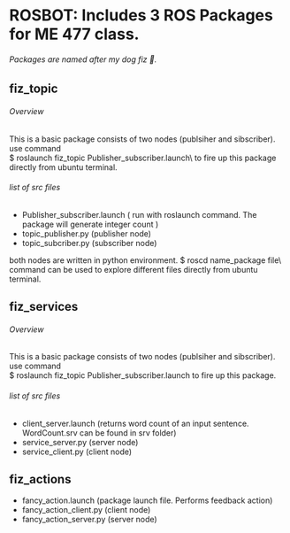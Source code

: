 # ROSBOT: Includes 3 ROS Packages for ME 477 class. 

######  Packages are named after my dog fiz :dog:. 



## fiz_topic
###### Overview 
This is a basic package consists of two nodes (publsiher and sibscriber). use command  
$ roslaunch fiz_topic Publisher_subscriber.launch\ to fire up this package directly from ubuntu terminal.      

###### list of src files
   - Publisher_subscriber.launch ( run with roslaunch command. The package will generate integer count )
   - topic_publisher.py (publisher node)
   - topic_subcriber.py (subscriber node)
   
   both nodes are written in python environment. 
   $ roscd name_package file\ command can be used to explore different files directly from ubuntu terminal. 

## fiz_services
###### Overview 
This is a basic package consists of two nodes (publsiher and sibscriber). use command  
$ roslaunch fiz_topic Publisher_subscriber.launch to fire up this package.

###### list of src files
   - client_server.launch (returns word count of an input sentence. WordCount.srv can be found in srv folder)
   - service_server.py (server node)
   - service_client.py (client node) 
## fiz_actions
   - fancy_action.launch (package launch file. Performs feedback action)
   - fancy_action_client.py (client node)
   - fancy_action_server.py (server node)

